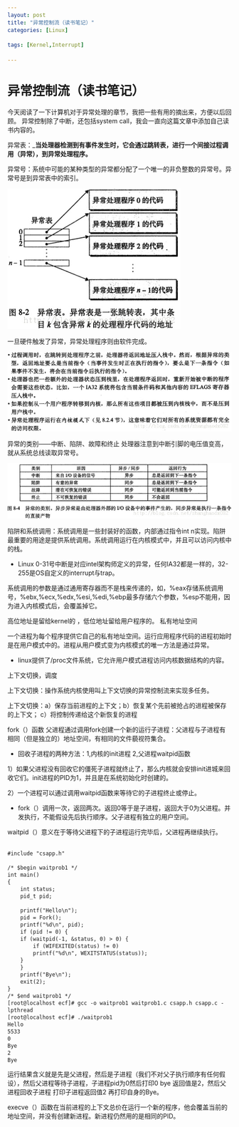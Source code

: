 ```yaml
---
layout: post
title: "异常控制流（读书笔记）"
categories: [Linux]

tags: [Kernel,Interrupt]
 
---
```

异常控制流（读书笔记）
=====================
今天阅读了一下计算机对于异常处理的章节，我把一些有用的摘出来，方便以后回顾。
异常控制除了中断，还包括system call，我会一直向这篇文章中添加自己读书内容的。

异常表：___当处理器检测到有事件发生时，它会通过跳转表，进行一个间接过程调用（异常），到异常处理程序。__

异常号：系统中可能的某种类型的异常都分配了一个唯一的非负整数的异常号。异常号是到异常表中的索引。

![](/assets/pic/5125.jpg)

一旦硬件触发了异常，异常处理程序则由软件完成。

![](/assets/pic/2046.jpg)

异常的类别——中断、陷阱、故障和终止
处理器注意到中断引脚的电压值变高，就从系统总线读取异常号。

![](/assets/pic/9921.jpg)

陷阱和系统调用：系统调用是一些封装好的函数，内部通过指令int n实现。陷阱最重要的用途是提供系统调用。系统调用运行在内核模式中，并且可以访问内核中的栈。

* Linux 0-31号中断是对应intel架构师定义的异常，任何IA32都是一样的，32-255是OS自定义的interrupt与trap。

系统调用的参数是通过通用寄存器而不是栈来传递的，如，%eax存储系统调用号，%ebx,%ecx,%edx,%esi,%edi,%ebp最多存储六个参数，%esp不能用，因为进入内核模式后，会覆盖掉它。

高位地址是留给kernel的 ，低位地址留给用户程序的。
私有地址空间

一个进程为每个程序提供它自己的私有地址空间。运行应用程序代码的进程初始时是在用户模式中的。进程从用户模式变为内核模式的唯一方法是通过异常。

* linux提供了/proc文件系统，它允许用户模式进程访问内核数据结构的内容。

上下文切换，调度

上下文切换：操作系统内核使用叫上下文切换的异常控制流来实现多任务。

上下文切换：a）保存当前进程的上下文；b）恢复某个先前被抢占的进程被保存的上下文； c）将控制传递给这个新恢复的进程

fork（）函数
父进程通过调用fork创建一个新的运行子进程：父进程与子进程有相同（但是独立的）地址空间，有相同的文件藐视符集合。

* 回收子进程的两种方法：1,内核的init进程 2,父进程waitpid函数

1）如果父进程没有回收它的僵死子进程就终止了，那么内核就会安排init进城来回收它们。init进程的PID为1，并且是在系统初始化时创建的。

2）一个进程可以通过调用waitpid函数来等待它的子进程终止或停止。
* fork（）调用一次，返回两次。返回0等于是子进程，返回大于0为父进程。并发执行，不能假设先后执行顺序。父子进程有独立的用户空间。

waitpid（）意义在于等待父进程下的子进程运行完毕后，父进程再继续执行。

<pre><code>
#include "csapp.h"
 
/* $begin waitprob1 */
int main() 
{
    int status;
    pid_t pid;
   
    printf("Hello\n");
    pid = Fork();
    printf("%d\n", pid);
    if (pid != 0) {
    if (waitpid(-1, &status, 0) > 0) {
        if (WIFEXITED(status) != 0)
        printf("%d\n", WEXITSTATUS(status));
    }
    }
    printf("Bye\n");
    exit(2);
}
/* $end waitprob1 */
[root@localhost ecf]# gcc -o waitprob1 waitprob1.c csapp.h csapp.c -lpthread
[root@localhost ecf]# ./waitprob1 
Hello
5533
0
Bye
2
Bye
</code></pre>

运行结果含义就是先是父进程，然后是子进程（我们不对父子执行顺序有任何假设），然后父进程等待子进程，子进程pid为0然后打印0 bye 返回值是2，然后父进程回收子进程 打印子进程返回值2 再打印自身的Bye。

execve（）函数在当前进程的上下文总价在运行一个新的程序，他会覆盖当前的地址空间，并没有创建新进程。新进程仍然用的是相同的PID。


